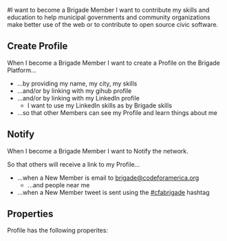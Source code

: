 #I want to become a Brigade Member
I want to contribute my skills and education to help municipal governments and community organizations make better use of the web or to contribute to open source civic software.

## Create Profile
When I become a Brigade Member I want to create a Profile on the Brigade Platform...
* ...by providing my name, my city, my skills
* ...and/or by linking with my gihub profile
* ...and/or by linking with my LinkedIn profile
  * I want to use my LinkedIn skills as by Brigade skills 
* ...so that other Members can see my Profile and learn things about me

## Notify
When I become a Brigade Member I want to Notify the network.

So that others will receive a link to my Profile...

* ...when a New Member is email to brigade@codeforamerica.org
  * ...and people near me
* ...when a New Member tweet is sent using the [#cfabrigade](https://twitter.com/#!/search/%23cfabrigade) hashtag

## Properties
Profile has the following properites: